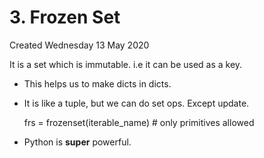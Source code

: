 # 3. Frozen Set
Created Wednesday 13 May 2020

It is a set which is immutable. i.e it can be used as a key.

* This helps us to make dicts in dicts.
* It is like a tuple, but we can do set ops. Except update.

	frs = frozenset(iterable_name) # only primitives allowed


* Python is **super** powerful.


